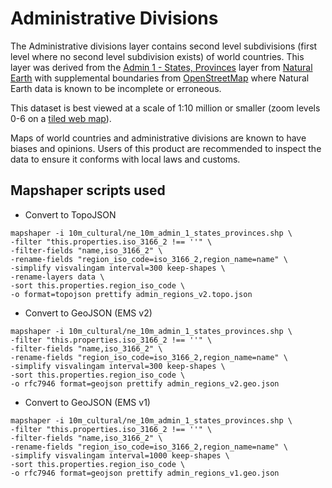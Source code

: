# Administrative Divisions

The Administrative divisions layer contains second level subdivisions (first level where no second level subdivision exists) of world countries. This layer was derived from the [Admin 1 - States, Provinces](https://www.naturalearthdata.com/downloads/10m-cultural-vectors/10m-admin-1-states-provinces/) layer from [Natural Earth](https://www.naturalearthdata.com) with supplemental boundaries from [OpenStreetMap](https://www.openstreetmap.org) where Natural Earth data is known to be incomplete or erroneous.

This dataset is best viewed at a scale of 1:10 million or smaller (zoom levels 0-6 on a [tiled web map](https://en.wikipedia.org/wiki/Tiled_web_map)). 

Maps of world countries and administrative divisions are known to have biases and opinions. Users of this product are recommended to inspect the data to ensure it conforms with local laws and customs.

## Mapshaper scripts used

* Convert to TopoJSON
```
mapshaper -i 10m_cultural/ne_10m_admin_1_states_provinces.shp \
-filter "this.properties.iso_3166_2 !== ''" \
-filter-fields "name,iso_3166_2" \
-rename-fields "region_iso_code=iso_3166_2,region_name=name" \
-simplify visvalingam interval=300 keep-shapes \
-rename-layers data \
-sort this.properties.region_iso_code \
-o format=topojson prettify admin_regions_v2.topo.json
```

* Convert to GeoJSON (EMS v2)
```
mapshaper -i 10m_cultural/ne_10m_admin_1_states_provinces.shp \
-filter "this.properties.iso_3166_2 !== ''" \
-filter-fields "name,iso_3166_2" \
-rename-fields "region_iso_code=iso_3166_2,region_name=name" \
-simplify visvalingam interval=300 keep-shapes \
-sort this.properties.region_iso_code \
-o rfc7946 format=geojson prettify admin_regions_v2.geo.json
```

* Convert to GeoJSON (EMS v1)
```
mapshaper -i 10m_cultural/ne_10m_admin_1_states_provinces.shp \
-filter "this.properties.iso_3166_2 !== ''" \
-filter-fields "name,iso_3166_2" \
-rename-fields "region_iso_code=iso_3166_2,region_name=name" \
-simplify visvalingam interval=1000 keep-shapes \
-sort this.properties.region_iso_code \
-o rfc7946 format=geojson prettify admin_regions_v1.geo.json
```